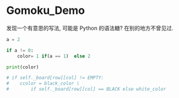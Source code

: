 # Gomoku_Demo

发现一个有意思的写法, 可能是 Python 的语法糖? 在别的地方不曾见过.

```python
a = 2

if a != 0: 
    color= 1 if(a == 1)  else 2

print(color)

# if self._board[row][col] != EMPTY:
#    ccolor = black_color \
#        if self._board[row][col] == BLACK else white_color
```